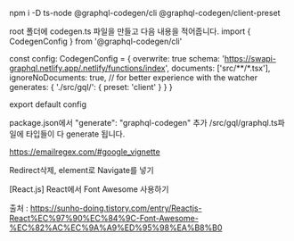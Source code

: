 npm i -D ts-node @graphql-codegen/cli @graphql-codegen/client-preset

root 폴더에 codegen.ts 파일을 만들고 다음 내용을 적어줍니다.
import { CodegenConfig } from '@graphql-codegen/cli'

const config: CodegenConfig = {
overwrite: true
schema: 'https://swapi-graphql.netlify.app/.netlify/functions/index',
documents: ['src/**/*.tsx'],
ignoreNoDocuments: true, // for better experience with the watcher
generates: {
'./src/gql/': {
preset: 'client'
}
}
}

export default config

package.json에서 "generate": "graphql-codegen" 추가
/src/gql/graphql.ts파일에 타입들이 다 generate 됩니다.

https://emailregex.com/#google_vignette

Redirect삭제, element로 Navigate를 넣기

<!-- CSS -->

<!-- em은 element의 폰트 크기에 좌우가 된다.
예로 div가 있고 font사이즈가 50px이라면
mgargin Top의 1em도 50px이다
2em이라면 100px이다.

rem은 root의 em이다.
div가 있어도 2rem은 100px가 되지 않는다.
rem은 body의 font사이즈의 em으로 한다.
그래서 body font 사이즈가 5라면 2rem은 10이 된다. -->

[React.js] React에서 Font Awesome 사용하기

<!-- npm i @fortawesome/fontawesome-svg-core
npm i @fortawesome/free-solid-svg-icons @fortawesome/free-regular-svg-icons @fortawesome/free-brands-svg-icons
npm i @fortawesome/react-fontawesome -->

출처 :
https://sunho-doing.tistory.com/entry/Reactjs-React%EC%97%90%EC%84%9C-Font-Awesome-%EC%82%AC%EC%9A%A9%ED%95%98%EA%B8%B0

